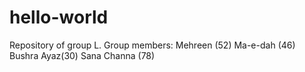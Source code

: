 # hello-world
Repository of group L.
Group members: Mehreen (52)
               Ma-e-dah (46)
               Bushra Ayaz(30)
               Sana Channa (78)
